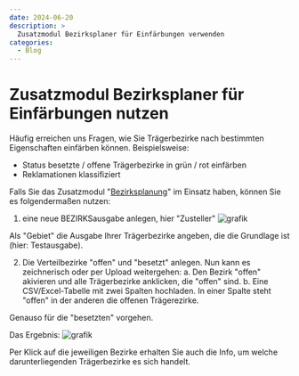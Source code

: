 ```yaml
---
date: 2024-06-20
description: >
  Zusatzmodul Bezirksplaner für Einfärbungen verwenden
categories:
  - Blog
---
```


# Zusatzmodul Bezirksplaner für Einfärbungen nutzen

Häufig erreichen uns Fragen, wie Sie Trägerbezirke nach bestimmten Eigenschaften einfärben können. 
Beispielsweise:

- Status besetzte / offene Trägerbezirke in grün / rot einfärben
- Reklamationen klassifiziert

Falls Sie das Zusatzmodul "[Bezirksplanung](https://go.multiroute.de/handbuch/zusatzmodule/#bezirksplanung )" im Einsatz haben, können Sie es folgendermaßen nutzen:

<!-- more -->
1. eine neue BEZIRKSausgabe anlegen, hier "Zusteller"
![grafik](https://github.com/gbconsite/MultiRoute-Go/assets/99329016/e819a693-57d9-4bd7-a4f4-f16e4d6d7d7c)

Als "Gebiet" die Ausgabe Ihrer Trägerbezirke angeben, die die Grundlage ist (hier: Testausgabe).

2. Die Verteilbezirke "offen" und "besetzt" anlegen. Nun kann es zeichnerisch oder per Upload weitergehen:
  a. Den Bezirk "offen" akivieren und alle Trägerbezirke anklicken, die "offen" sind.
  b. Eine CSV/Excel-Tabelle mit zwei Spalten hochladen. In einer Spalte steht "offen" in der anderen die offenen Trägerezirke.

Genauso für die "besetzten" vorgehen.

Das Ergebnis:
![grafik](https://github.com/gbconsite/MultiRoute-Go/assets/99329016/1c95f414-83f3-433e-9fe5-fd4334a44145)

Per Klick auf die jeweiligen Bezirke erhalten Sie auch die Info, um welche darunterliegenden Trägerbezirke es sich handelt.









